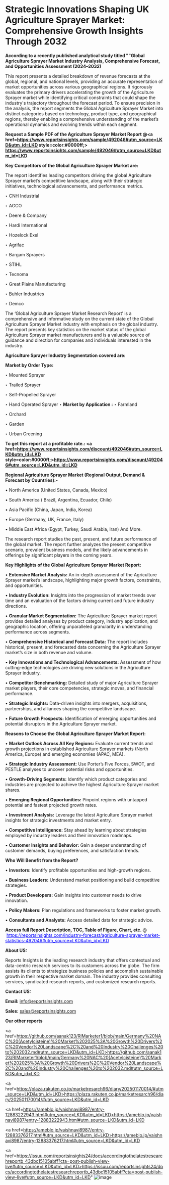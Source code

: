 # Strategic Innovations Shaping UK Agriculture Sprayer Market: Comprehensive Growth Insights Through 2032

<strong>According to a recently published analytical study titled ""Global Agriculture Sprayer Market Industry Analysis, Comprehensive Forecast, and Opportunities Assessment (2024–2032)</strong>

This report presents a detailed breakdown of revenue forecasts at the global, regional, and national levels, providing an accurate representation of market opportunities across various geographical regions. It rigorously evaluates the primary drivers accelerating the growth of the Agriculture Sprayer market while identifying critical constraints that could shape the industry's trajectory throughout the forecast period. To ensure precision in the analysis, the report segments the Global Agriculture Sprayer Market into distinct categories based on technology, product type, and geographical regions, thereby enabling a comprehensive understanding of the market’s operational dynamics and evolving trends within each segment.

<strong>Request a Sample PDF of the Agriculture Sprayer Market Report </strong><strong>@<a href=https://www.reportsinsights.com/sample/492046#utm_source=LKD&utm_id=LKD style=color:#0000ff;> https://www.reportsinsights.com/sample/492046#utm_source=LKD&utm_id=LKD</a></strong></font>

<strong>Key Competitors of the Global Agriculture Sprayer Market are:</strong>

The report identifies leading competitors driving the global Agriculture Sprayer market’s competitive landscape, along with their strategic initiatives, technological advancements, and performance metrics.

‣ CNH Industrial

‣ AGCO

‣ Deere & Company

‣ Hardi International

‣ Hozelock Exel

‣ Agrifac

‣ Bargam Sprayers

‣ STIHL

‣ Tecnoma

‣ Great Plains Manufacturing

‣ Buhler Industries

‣ Demco

The ‘Global Agriculture Sprayer Market Research Report’ is a comprehensive and informative study on the current state of the Global Agriculture Sprayer Market industry with emphasis on the global industry. The report presents key statistics on the market status of the global Agriculture Sprayer market manufacturers and is a valuable source of guidance and direction for companies and individuals interested in the industry.

<strong>Agriculture Sprayer Industry Segmentation covered are:</strong>

<strong>Market by Order Type: </strong>

‣ Mounted Sprayer

‣ Trailed Sprayer

‣ Self-Propelled Sprayer

‣ Hand Operated Sprayer
‣ 
<strong>Market by Application :</strong>
‣ Farmland

‣ Orchard

‣ Garden

‣ Urban Greening

<strong>To get this report at a profitable rate.: <a href=https://www.reportsinsights.com/discount/492046#utm_source=LKD&utm_id=LKD style=color:#0000ff;>https://www.reportsinsights.com/discount/492046#utm_source=LKD&utm_id=LKD</a></strong></font>

<strong>Regional Agriculture Sprayer Market (Regional Output, Demand &amp; Forecast by Countries):-</strong>

• North America (United States, Canada, Mexico)

• South America ( Brazil, Argentina, Ecuador, Chile)

• Asia Pacific (China, Japan, India, Korea)

• Europe (Germany, UK, France, Italy)

• Middle East Africa (Egypt, Turkey, Saudi Arabia, Iran) And More.

The research report studies the past, present, and future performance of the global market. The report further analyzes the present competitive scenario, prevalent business models, and the likely advancements in offerings by significant players in the coming years.

<strong>Key Highlights of the Global Agriculture Sprayer Market Report:</strong>

• <strong>Extensive Market Analysis:</strong> An in-depth assessment of the Agriculture Sprayer market’s landscape, highlighting major growth factors, constraints, and opportunities.

• <strong>Industry Evolution:</strong> Insights into the progression of market trends over time and an evaluation of the factors driving current and future industry directions.

• <strong>Granular Market Segmentation:</strong> The Agriculture Sprayer market report provides detailed analyses by product category, industry application, and geographic location, offering unparalleled granularity in understanding performance across segments.

• <strong>Comprehensive Historical and Forecast Data:</strong> The report includes historical, present, and forecasted data concerning the Agriculture Sprayer market’s size in both revenue and volume.

• <strong>Key Innovations and Technological Advancements:</strong> Assessment of how cutting-edge technologies are driving new solutions in the Agriculture Sprayer industry.

• <strong>Competitor Benchmarking:</strong> Detailed study of major Agriculture Sprayer market players, their core competencies, strategic moves, and financial performance.

• <strong>Strategic Insights:</strong> Data-driven insights into mergers, acquisitions, partnerships, and alliances shaping the competitive landscape.

• <strong>Future Growth Prospects:</strong> Identification of emerging opportunities and potential disruptors in the Agriculture Sprayer market.

<strong>Reasons to Choose the Global Agriculture Sprayer Market Report:</strong>

• <strong>Market Outlook Across All Key Regions:</strong> Evaluate current trends and growth projections in established Agriculture Sprayer markets (North America, Europe) and emerging economies (APAC, MEA).

• <strong>Strategic Industry Assessment:</strong> Use Porter’s Five Forces, SWOT, and PESTLE analyses to uncover potential risks and opportunities.

• <strong>Growth-Driving Segments:</strong> Identify which product categories and industries are projected to achieve the highest Agriculture Sprayer market shares.

• <strong>Emerging Regional Opportunities:</strong> Pinpoint regions with untapped potential and fastest projected growth rates.

• <strong>Investment Analysis:</strong> Leverage the latest Agriculture Sprayer market insights for strategic investments and market entry.

• <strong>Competitive Intelligence:</strong> Stay ahead by learning about strategies employed by industry leaders and their innovation roadmaps.

• <strong>Customer Insights and Behavior:</strong> Gain a deeper understanding of customer demands, buying preferences, and satisfaction trends.

<strong>Who Will Benefit from the Report?</strong>

• <strong>Investors:</strong> Identify profitable opportunities and high-growth regions.

• <strong>Business Leaders:</strong> Understand market positioning and build competitive strategies.

• <strong>Product Developers:</strong> Gain insights into customer needs to drive innovation.

• <strong>Policy Makers:</strong> Plan regulations and frameworks to foster market growth.

• <strong>Consultants and Analysts:</strong> Access detailed data for strategic advice.
</ul>
<strong>Access full Report Description, TOC, Table of Figure, Chart, etc. </strong>@  <a href=https://reportsinsights.com/industry-forecast/agriculture-sprayer-market-statistics-492046#utm_source=LKD&utm_id=LKD style=color:#0000ff;>https://reportsinsights.com/industry-forecast/agriculture-sprayer-market-statistics-492046#utm_source=LKD&utm_id=LKD</a></font>

<strong><strong>About US</strong>:</strong>

Reports Insights is the leading research industry that offers contextual and data-centric research services to its customers across the globe. The firm assists its clients to strategize business policies and accomplish sustainable growth in their respective market domain. The industry provides consulting services, syndicated research reports, and customized research reports.

<strong>Contact US:</strong>

<p class=""""><b>Email:</b> <a href=mailto:info@reportsinsights.com>info@reportsinsights.com</a></p>
<p class=""""><b>Sales:</b> <a href=mailto:sales@reportsinsights.com>sales@reportsinsights.com</a></p>

<strong>Our other reports</strong>

<a href=https://github.com/aanak123/RIMarketer1/blob/main/Germany%20NAC%20(Acetylcisteine)%20Market%202025%3A%20Growth%20Drivers%2C%20Vendor%20Landscape%2C%20and%20Industry%20Challenges%20to%202032.md#utm_source=LKD&utm_id=LKD>https://github.com/aanak123/RIMarketer1/blob/main/Germany%20NAC%20(Acetylcisteine)%20Market%202025%3A%20Growth%20Drivers%2C%20Vendor%20Landscape%2C%20and%20Industry%20Challenges%20to%202032.md#utm_source=LKD&utm_id=LKD</a>

<a href=https://plaza.rakuten.co.jp/marketresarch96/diary/202501170014/#utm_source=LKD&utm_id=LKD>https://plaza.rakuten.co.jp/marketresarch96/diary/202501170014/#utm_source=LKD&utm_id=LKD</a>

<a href=https://ameblo.jp/vaishnavi8987/entry-12883222943.html#utm_source=LKD&utm_id=LKD>https://ameblo.jp/vaishnavi8987/entry-12883222943.html#utm_source=LKD&utm_id=LKD</a>

<a href=https://ameblo.jp/vaishnavi8987/entry-12883376217.html#utm_source=LKD&utm_id=LKD>https://ameblo.jp/vaishnavi8987/entry-12883376217.html#utm_source=LKD&utm_id=LKD</a>

<a href=https://issuu.com/reportsinsights24/docs/accordingtothelatestresearchreportb_43dbc15105abff?cta=post-publish-view-live#utm_source=LKD&utm_id=LKD>https://issuu.com/reportsinsights24/docs/accordingtothelatestresearchreportb_43dbc15105abff?cta=post-publish-view-live#utm_source=LKD&utm_id=LKD</a>"
![image](https://github.com/user-attachments/assets/476e1ad1-0571-4815-b820-bf3460b5cf23)

